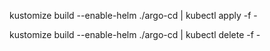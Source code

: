 kustomize build --enable-helm ./argo-cd | kubectl apply -f -

kustomize build --enable-helm ./argo-cd | kubectl delete -f -
